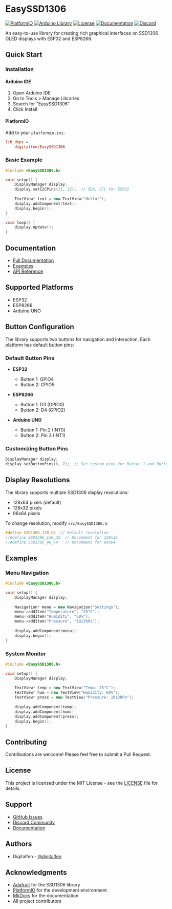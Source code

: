 # EasySSD1306

[![PlatformIO](https://img.shields.io/badge/platform-PlatformIO-blue.svg)](https://platformio.org/)
[![Arduino Library](https://img.shields.io/badge/Arduino%20Library-EasySSD1306-blue.svg)](https://www.ardu-badge.com/EasySSD1306)
[![License](https://img.shields.io/badge/license-MIT-green.svg)](LICENSE)
[![Documentation](https://img.shields.io/badge/docs-GitHub%20Pages-blue.svg)](https://digitalfen.github.io/EasySSD1306)
[![Discord](https://img.shields.io/badge/discord-Join%20us-7289DA.svg)](https://discord.gg/your-server)

An easy-to-use library for creating rich graphical interfaces on SSD1306 OLED displays with ESP32 and ESP8266.

## Quick Start

### Installation

#### Arduino IDE
1. Open Arduino IDE
2. Go to Tools > Manage Libraries
3. Search for "EasySSD1306"
4. Click Install

#### PlatformIO
Add to your `platformio.ini`:
```ini
lib_deps =
    digitalfen/EasySSD1306
```

### Basic Example

```cpp
#include <EasySSD1306.h>

void setup() {
    DisplayManager display;
    display.setI2CPins(21, 22);  // SDA, SCL for ESP32
    
    TextView* text = new TextView("Hello!");
    display.addComponent(text);
    display.begin();
}

void loop() {
    display.update();
}
```

## Documentation

- [Full Documentation](https://digitalfen.github.io/EasySSD1306)
- [Examples](https://digitalfen.github.io/EasySSD1306/examples/)
- [API Reference](https://digitalfen.github.io/EasySSD1306/api-reference/)

## Supported Platforms

- ESP32
- ESP8266
- Arduino UNO

## Button Configuration

The library supports two buttons for navigation and interaction. Each platform has default button pins:

### Default Button Pins

- **ESP32**
  - Button 1: GPIO4
  - Button 2: GPIO5

- **ESP8266**
  - Button 1: D3 (GPIO0)
  - Button 2: D4 (GPIO2)

- **Arduino UNO**
  - Button 1: Pin 2 (INT0)
  - Button 2: Pin 3 (INT1)

### Customizing Button Pins

```cpp
DisplayManager display;
display.setButtonPins(6, 7);  // Set custom pins for Button 1 and Button 2
```

## Display Resolutions

The library supports multiple SSD1306 display resolutions:

- 128x64 pixels (default)
- 128x32 pixels
- 96x64 pixels

To change resolution, modify `src/EasySSD1306.h`:
```cpp
#define SSD1306_128_64  // Default resolution
//#define SSD1306_128_32  // Uncomment for 128x32
//#define SSD1306_96_64   // Uncomment for 96x64
```

## Examples

### Menu Navigation
```cpp
#include <EasySSD1306.h>

void setup() {
    DisplayManager display;
    
    Navigation* menu = new Navigation("Settings");
    menu->addItem("Temperature", "25°C");
    menu->addItem("Humidity", "60%");
    menu->addItem("Pressure", "1013hPa");
    
    display.addComponent(menu);
    display.begin();
}
```

### System Monitor
```cpp
#include <EasySSD1306.h>

void setup() {
    DisplayManager display;
    
    TextView* temp = new TextView("Temp: 25°C");
    TextView* hum = new TextView("Humidity: 60%");
    TextView* press = new TextView("Pressure: 1013hPa");
    
    display.addComponent(temp);
    display.addComponent(hum);
    display.addComponent(press);
    display.begin();
}
```

## Contributing

Contributions are welcome! Please feel free to submit a Pull Request.

## License

This project is licensed under the MIT License - see the [LICENSE](LICENSE) file for details.

## Support

- [GitHub Issues](https://github.com/digitalfen/EasySSD1306/issues)
- [Discord Community](https://discord.gg/your-server)
- [Documentation](https://digitalfen.github.io/EasySSD1306)

## Authors

- Digitalfen - [@digitalfen](https://github.com/digitalfen)

## Acknowledgments

- [Adafruit](https://www.adafruit.com/) for the SSD1306 library
- [PlatformIO](https://platformio.org/) for the development environment
- [MkDocs](https://www.mkdocs.org/) for the documentation
- All project contributors